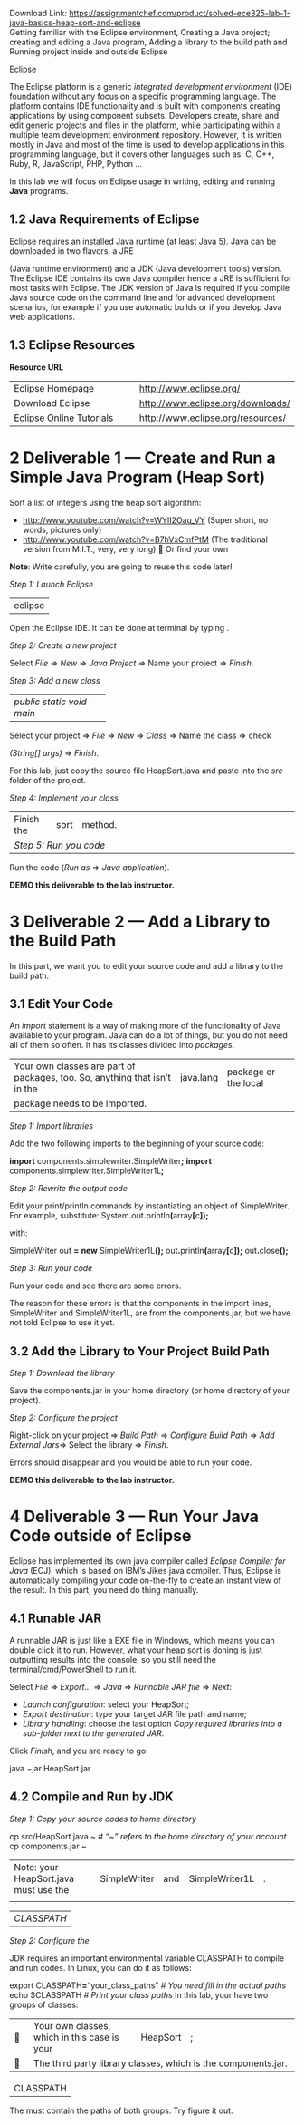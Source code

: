 Download Link: https://assignmentchef.com/product/solved-ece325-lab-1-java-basics-heap-sort-and-eclipse
<br>
Getting familiar with the Eclipse environment, Creating a Java project; creating and editing a Java program, Adding a library to the build path and Running project inside and outside Eclipse

Eclipse

The Eclipse platform is a generic <em>integrated development environment</em> (IDE) foundation without any focus on a specific programming language. The platform contains IDE functionality and is built with components creating applications by using component subsets. Developers create, share and edit generic projects and files in the platform, while participating within a multiple team development environment repository. However, it is written mostly in Java and most of the time is used to develop applications in this programming language, but it covers other languages such as: C, C++, Ruby, R, JavaScript, PHP, Python …

In this lab we will focus on Eclipse usage in writing, editing and running <strong>Java</strong> programs.

<h2>1.2  Java Requirements of Eclipse</h2>

Eclipse requires an installed Java runtime (at least Java 5). Java can be downloaded in two flavors, a JRE

(Java runtime environment) and a JDK (Java development tools) version. The Eclipse IDE contains its own Java compiler hence a JRE is sufficient for most tasks with Eclipse. The JDK version of Java is required if you compile Java source code on the command line and for advanced development scenarios, for example if you use automatic builds or if you develop Java web applications.

<h2>1.3  Eclipse Resources</h2>

<strong>Resource</strong><strong>                                         </strong><strong>URL </strong>

<table width="438">

 <tbody>

  <tr>

   <td width="221">Eclipse Homepage</td>

   <td width="217"><a href="https://www.eclipse.org/">http://www.eclipse.org/</a></td>

  </tr>

  <tr>

   <td width="221">Download Eclipse</td>

   <td width="217"><a href="https://www.eclipse.org/downloads/">http://www.eclipse.org/downloads/</a></td>

  </tr>

  <tr>

   <td width="221">Eclipse Online Tutorials</td>

   <td width="217"><a href="https://www.eclipse.org/resources/">http://www.eclipse.org/resources/</a></td>

  </tr>

 </tbody>

</table>

<h1>2  Deliverable 1 — Create and Run a Simple Java Program (Heap Sort)</h1>

Sort a list of integers using the heap sort algorithm:

<ul>

 <li><a href="https://www.youtube.com/watch?v=WYII2Oau_VY">http://www.youtube.com/watch?v=WYII2Oau_VY</a> (Super short, no words, pictures only)</li>

 <li><a href="https://www.youtube.com/watch?v=B7hVxCmfPtM">http://www.youtube.com/watch?v=B7hVxCmfPtM</a> (The traditional version from M.I.T., very, very long)  Or find your own</li>

</ul>

<strong>Note</strong>: Write carefully, you are going to reuse this code later!

<em>Step 1: Launch Eclipse </em>

<table width="48">

 <tbody>

  <tr>

   <td width="48">eclipse</td>

  </tr>

 </tbody>

</table>

Open the Eclipse IDE. It can be done at terminal by typing .

<em>Step 2: Create a new project </em>

Select <em>File</em> =&gt; <em>New</em> =&gt; <em>Java Project</em> =&gt; Name your project =&gt; <em>Finish</em>.

<em>Step 3: Add a new class </em>

<table width="154">

 <tbody>

  <tr>

   <td width="154"><em>public static void main</em></td>

  </tr>

 </tbody>

</table>

Select your project =&gt; <em>File</em> =&gt; <em>New</em> ⇒ <em>Class</em> =&gt; Name the class =&gt; check <em> </em>

<em>(String[] args)</em> =&gt; <em>Finish</em>.

For this lab, just copy the source file HeapSort.java and paste into the <em>src</em> folder of the project.

<em>Step 4: Implement your class </em>

<table width="669">

 <tbody>

  <tr>

   <td width="68">Finish the</td>

   <td width="28">sort</td>

   <td width="573"> method.</td>

  </tr>

  <tr>

   <td colspan="3" width="669"><em>Step 5: Run you code </em></td>

  </tr>

 </tbody>

</table>

Run the code (<em>Run as</em> =&gt; <em>Java application</em>).

<strong>DEMO this deliverable to the lab instructor. </strong>




<h1>3  Deliverable 2 — Add a Library to the Build Path</h1>

In this part, we want you to edit your source code and add a library to the build path.

<h2>3.1  Edit Your Code</h2>

An <em>import</em> statement is a way of making more of the functionality of Java available to your program. Java can do a lot of things, but you do not need all of them so often. It has its classes divided into <em>packages</em>.

<table width="669">

 <tbody>

  <tr>

   <td width="455">Your own classes are part of packages, too. So, anything that isn’t in the</td>

   <td width="61">java.lang</td>

   <td width="152"> package or the local</td>

  </tr>

  <tr>

   <td colspan="3" width="669">package needs to be imported.</td>

  </tr>

 </tbody>

</table>

<em>Step 1: Import libraries </em>

Add the two following imports to the beginning of your source code:

<strong>import</strong> components.simplewriter.SimpleWriter<strong>;</strong> <strong>import</strong> components.simplewriter.SimpleWriter1L<strong>;</strong>

<em>Step 2: Rewrite the output code </em>

Edit your print/println commands by instantiating an object of SimpleWriter. For example, substitute: System<strong>.</strong>out<strong>.</strong>println<strong>(</strong>array<strong>[</strong>c<strong>]);</strong>

with:

SimpleWriter out <strong>=</strong> <strong>new</strong> SimpleWriter1L<strong>();</strong> out<strong>.</strong>println<strong>(</strong>array<strong>[</strong>c<strong>]);</strong> out<strong>.</strong>close<strong>();</strong>

<em>Step 3: Run your code </em>

Run your code and see there are some errors.

The reason for these errors is that the components in the import lines, SimpleWriter and SimpleWriter1L, are from the components.jar, but we have not told Eclipse to use it yet.

<h2>3.2  Add the Library to Your Project Build Path</h2>

<em>Step 1: Download the library </em>

Save the components.jar in your home directory (or home directory of your project).

<em>Step 2: Configure the project </em>

Right-click on your project =&gt; <em>Build Path</em> =&gt; <em>Configure Build Path</em> =&gt; <em>Add External Jars</em>=&gt; Select the library =&gt; <em>Finish</em>.

Errors should disappear and you would be able to run your code.

<strong>DEMO this deliverable to the lab instructor.</strong>

<h1>4  Deliverable 3 — Run Your Java Code outside of Eclipse</h1>

Eclipse has implemented its own java compiler called <em>Eclipse Compiler for Java</em> (ECJ), which is based on IBM’s Jikes java compiler. Thus, Eclipse is automatically compiling your code on-the-fly to create an instant view of the result. In this part, you need do thing manually.

<h2>4.1  Runable JAR</h2>

A runnable JAR is just like a EXE file in Windows, which means you can double click it to run. However, what your heap sort is doning is just outputting results into the console, so you still need the terminal/cmd/PowerShell to run it.

Select <em>File</em> =&gt; <em>Export…</em> =&gt; <em>Java</em> =&gt; <em>Runnable JAR file</em> ⇒ <em>Next</em>:

<ul>

 <li><em>Launch configuration</em>: select your HeapSort;</li>

 <li><em>Export destination</em>: type your target JAR file path and name;</li>

 <li><em>Library handling</em>: choose the last option <em>Copy required libraries into a sub-folder next to the generated JAR</em>.</li>

</ul>

Click <em>Finish</em>, and you are ready to go:

java −jar HeapSort.jar

<h2>4.2  Compile and Run by JDK</h2>

<em>Step 1: Copy your source codes to home directory </em>

cp src/HeapSort.java ~      <em># “~” refers to the home directory of your account</em> cp components.jar ~

<table width="669">

 <tbody>

  <tr>

   <td width="249">Note: your HeapSort.java must use the</td>

   <td width="81">SimpleWriter</td>

   <td width="34"> and</td>

   <td width="94">SimpleWriter1L</td>

   <td width="211">.</td>

  </tr>

  <tr>

   <td colspan="5" width="669"></td>

  </tr>

 </tbody>

</table>

<table width="61">

 <tbody>

  <tr>

   <td width="61"><em>CLASSPATH</em></td>

  </tr>

 </tbody>

</table>

<em>Step 2: Configure the  </em>

JDK requires an important environmental variable CLASSPATH to compile and run codes. In Linux, you can do it as follows:

export CLASSPATH<strong>=</strong>“your_class_paths”     <em># You need fill in the actual paths</em> echo $CLASSPATH                         <em># Print your class paths</em> In this lab, your have two groups of classes:

<table width="693">

 <tbody>

  <tr>

   <td width="26"></td>

   <td width="278">Your own classes, which in this case is your</td>

   <td width="55">HeapSort</td>

   <td width="335">;</td>

  </tr>

  <tr>

   <td width="26"></td>

   <td colspan="3" width="667">The third party library classes, which is the components.jar.</td>

  </tr>

 </tbody>

</table>

<table width="61">

 <tbody>

  <tr>

   <td width="61">CLASSPATH</td>

  </tr>

 </tbody>

</table>

The  must contain the paths of both groups. Try figure it out.